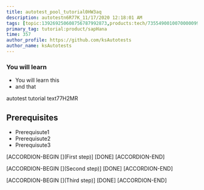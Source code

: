```yaml
---
title: autotest_pool_tutorial0HW3aq
description: autotestn6R77K_11/17/2020 12:18:01 AM
tags: [topic:139269250608756787992873,products:tech/73554900100700000996,tutorial:experience/advanced]
primary_tag: tutorial:product/sapHana
time: 357
author_profile: https://github.com/ksAutotests
author_name: ksAutotests
---
```

### You will learn
- You will learn this
- and that

autotest tutorial text77H2MR

## Prerequisites
- Prerequisute1
- Prerequisute2
- Prerequisute3

[ACCORDION-BEGIN [](First step)]
[DONE]
[ACCORDION-END]

[ACCORDION-BEGIN [](Second step)]
[DONE]
[ACCORDION-END]

[ACCORDION-BEGIN [](Third step)]
[DONE]
[ACCORDION-END]

